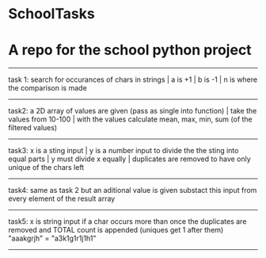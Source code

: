 # SchoolTasks
# A  repo for the school python project

---------------------------------------------

task 1: search for occurances of chars in strings
| a is +1
| b is -1
| n is where the comparison is made

---------------------------------------------

task2: a 2D array of values are given (pass as single into function) 
| take the values from 10-100
| with the values calculate mean, max, min, sum (of the filtered values)

---------------------------------------------

task3: x is a sting input 
| y is a number input to divide the the sting into equal parts
| y must divide x equally
| duplicates are removed to have only unique of the chars left

---------------------------------------------

task4: same as task 2 but an aditional value is given 
substact this input from every element of the result array 

---------------------------------------------

task5: x is string input if a char occurs more than once the duplicates are removed and TOTAL count is appended
(uniques get 1 after them)
"aaakgrjh" = "a3k1g1r1j1h1"

---------------------------------------------
